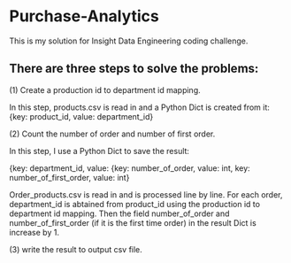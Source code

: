 # Purchase-Analytics

This is my solution for Insight Data Engineering coding challenge.

## There are three steps to solve the problems:
(1) Create a production id to department id mapping.
  
  In this step, products.csv is read in and a Python Dict is created from it: {key: product_id, value: department_id}

(2) Count the number of order and number of first order.

  In this step, I use a Python Dict to save the result:
  
  {key: department_id, value: {key: number_of_order, value: int, key: number_of_first_order, value: int}

  Order_products.csv is read in and is processed line by line. For each order, department_id is abtained from product_id using the production id to department id mapping. Then the field number_of_order and number_of_first_order (if it is the first time order) in the result Dict is increase by 1.

(3) write the result to output csv file.
